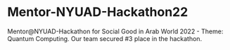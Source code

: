 # Mentor-NYUAD-Hackathon22
Mentor@NYUAD-Hackathon for Social Good in Arab World 2022 - Theme: Quantum Computing. Our team secured #3 place in the hackathon. 
